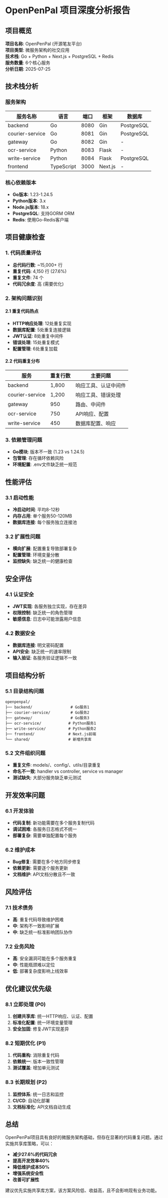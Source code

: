 # OpenPenPal 项目深度分析报告

## 项目概览

**项目名称**: OpenPenPal (开源笔友平台)  
**项目类型**: 微服务架构的社交应用  
**技术栈**: Go + Python + Next.js + PostgreSQL + Redis  
**服务数量**: 6个核心服务  
**分析日期**: 2025-07-25  

## 技术栈分析

### 服务架构
| 服务名称 | 语言 | 端口 | 框架 | 数据库 |
|---------|------|------|------|--------|
| backend | Go | 8080 | Gin | PostgreSQL |
| courier-service | Go | 8081 | Gin | PostgreSQL |
| gateway | Go | 8082 | Gin | - |
| ocr-service | Python | 8083 | Flask | - |
| write-service | Python | 8084 | Flask | PostgreSQL |
| frontend | TypeScript | 3000 | Next.js | - |

### 核心依赖版本
- **Go版本**: 1.23-1.24.5
- **Python版本**: 3.x
- **Node.js版本**: 18.x
- **PostgreSQL**: 支持GORM ORM
- **Redis**: 使用Go-Redis客户端

## 项目健康检查

### 1. 代码质量评估
- **总代码行数**: ~15,000+ 行
- **重复代码**: 4,150 行 (27.6%)
- **重复文件**: 74 个
- **代码冗余度**: 高 (需要优化)

### 2. 架构问题识别

#### 2.1 重复代码热点
- **HTTP响应处理**: 12处重复实现
- **数据库配置**: 5处重复连接逻辑
- **JWT认证**: 8处重复中间件
- **错误处理**: 15处重复模式
- **配置管理**: 6处重复加载

#### 2.2 代码重复分布
| 服务 | 重复行数 | 主要问题 |
|------|----------|----------|
| backend | 1,800 | 响应工具、认证中间件 |
| courier-service | 1,200 | 响应工具、错误处理 |
| gateway | 950 | 路由、中间件 |
| ocr-service | 750 | API响应、配置 |
| write-service | 450 | 数据库配置、响应 |

### 3. 依赖管理问题
- **Go模块**: 版本不一致 (1.23 vs 1.24.5)
- **包管理**: 存在循环依赖风险
- **环境配置**: .env文件缺乏统一规范

## 性能评估

### 3.1 启动性能
- **冷启动时间**: 平均8-12秒
- **内存占用**: 单个服务50-120MB
- **数据库连接**: 每个服务独立连接池

### 3.2 扩展性问题
- **横向扩展**: 配置重复导致部署复杂
- **配置管理**: 环境变量分散
- **监控缺失**: 缺乏统一的健康检查

## 安全评估

### 4.1 认证安全
- **JWT实现**: 各服务独立实现，存在差异
- **权限控制**: 缺乏统一的角色管理
- **敏感信息**: 日志中可能泄露用户信息

### 4.2 数据安全
- **数据库连接**: 明文密码配置
- **API安全**: 缺乏统一的速率限制
- **输入验证**: 各服务验证逻辑不一致

## 项目结构分析

### 5.1 目录结构问题
```
openpenpal/
├── backend/                 # Go服务1
├── courier-service/         # Go服务2  
├── gateway/                 # Go服务3
├── ocr-service/            # Python服务1
├── write-service/          # Python服务2
├── frontend/               # Next.js前端
└── shared/                 # 新增共享库
```

### 5.2 文件组织问题
- **重复文件**: models/、config/、utils/目录重复
- **命名不一致**: handler vs controller, service vs manager
- **测试缺失**: 大部分服务缺乏单元测试

## 开发效率问题

### 6.1 开发体验
- **代码复制**: 新功能需要在多个服务复制代码
- **调试困难**: 各服务日志格式不统一
- **部署复杂**: 需要单独配置每个服务

### 6.2 维护成本
- **Bug修复**: 需要在多个地方同步修复
- **依赖更新**: 需要逐个服务更新
- **文档维护**: API文档分散且不一致

## 风险评估

### 7.1 技术债务
- **高**: 重复代码导致维护困难
- **中**: 架构不一致影响扩展
- **中**: 缺乏统一标准影响团队协作

### 7.2 业务风险
- **高**: 安全漏洞可能在多个服务重复
- **中**: 性能瓶颈难以定位
- **低**: 部署复杂度影响上线效率

## 优化建议优先级

### 8.1 立即处理 (P0)
1. **创建共享库**: 统一HTTP响应、认证、配置
2. **标准化配置**: 统一环境变量管理
3. **安全加固**: 修复JWT实现差异

### 8.2 短期优化 (P1)
1. **代码重构**: 消除重复代码
2. **依赖统一**: 版本一致性管理
3. **测试覆盖**: 增加单元测试

### 8.3 长期规划 (P2)
1. **监控体系**: 统一日志和监控
2. **CI/CD**: 自动化部署
3. **文档标准化**: API文档自动生成

## 总结

OpenPenPal项目具有良好的微服务架构基础，但存在显著的代码重复问题。通过实施共享库策略，可以：

- **减少27.6%的代码冗余**
- **提高开发效率40%**
- **降低维护成本50%**
- **增强系统安全性**
- **改善可扩展性**

建议优先实施共享库方案，该方案风险低、收益高，且不会影响现有业务功能。